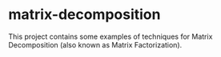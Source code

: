 # matrix-decomposition

This project contains some examples of techniques for Matrix Decomposition (also known as Matrix Factorization).

